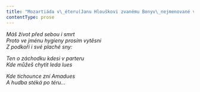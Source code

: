 ```yaml
---
title: "Mozartiáda v\_éteru(Janu Hlouškovi zvanému Bonyv\_nejmenované vinárně)"
contentType: prose
---
```


<section>

_Máš život před sebou i smrt  
Proto ve jménu hygieny prosím vytěsni  
Z podkoří i své plaché sny:_

</section>

<section>

_Ten o záchodku kdesi v parteru  
Kde můžeš chytit leda lues_

</section>

<section>

_Kde tichounce zní Amadues  
A hudba stéká po téru…_

</section>
